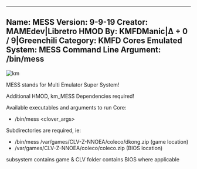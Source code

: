 -----------------------
Name: MESS
Version: 9-9-19
Creator: MAMEdev|Libretro
HMOD By: KMFDManic|∆ + 0 / 9|Greenchili
Category: KMFD Cores
Emulated System: MESS
Command Line Argument: /bin/mess
-----------------------
![km](https://i.imgur.com/XvzoDOH.png)

MESS stands for Multi Emulator Super System!

Additional HMOD, km_MESS Dependencies required!

Available executables and arguments to run Core:
- /bin/mess <rom> <clover_args>

Subdirectories are required, ie: 

- /bin/mess /var/games/CLV-Z-NNOEA/coleco/dkong.zip (game location)
- /var/games/CLV-Z-NNOEA/coleco/coleco.zip (BIOS location)

subsystem contains game & CLV folder contains BIOS where applicable
